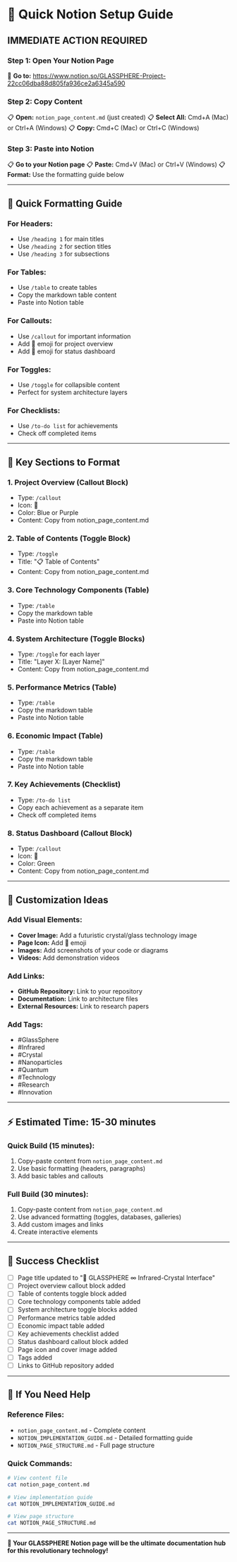 # 🚀 Quick Notion Setup Guide

## **IMMEDIATE ACTION REQUIRED**

### **Step 1: Open Your Notion Page**
🔗 **Go to:** https://www.notion.so/GLASSPHERE-Project-22cc06dba88d805fa936ce2a6345a590

### **Step 2: Copy Content**
📋 **Open:** `notion_page_content.md` (just created)
📋 **Select All:** Cmd+A (Mac) or Ctrl+A (Windows)
📋 **Copy:** Cmd+C (Mac) or Ctrl+C (Windows)

### **Step 3: Paste into Notion**
📋 **Go to your Notion page**
📋 **Paste:** Cmd+V (Mac) or Ctrl+V (Windows)
📋 **Format:** Use the formatting guide below

---

## **🎯 Quick Formatting Guide**

### **For Headers:**
- Use `/heading 1` for main titles
- Use `/heading 2` for section titles
- Use `/heading 3` for subsections

### **For Tables:**
- Use `/table` to create tables
- Copy the markdown table content
- Paste into Notion table

### **For Callouts:**
- Use `/callout` for important information
- Add 🌟 emoji for project overview
- Add 🎯 emoji for status dashboard

### **For Toggles:**
- Use `/toggle` for collapsible content
- Perfect for system architecture layers

### **For Checklists:**
- Use `/to-do list` for achievements
- Check off completed items

---

## **🌟 Key Sections to Format**

### **1. Project Overview (Callout Block)**
- Type: `/callout`
- Icon: 🌟
- Color: Blue or Purple
- Content: Copy from notion_page_content.md

### **2. Table of Contents (Toggle Block)**
- Type: `/toggle`
- Title: "📋 Table of Contents"
- Content: Copy from notion_page_content.md

### **3. Core Technology Components (Table)**
- Type: `/table`
- Copy the markdown table
- Paste into Notion table

### **4. System Architecture (Toggle Blocks)**
- Type: `/toggle` for each layer
- Title: "Layer X: [Layer Name]"
- Content: Copy from notion_page_content.md

### **5. Performance Metrics (Table)**
- Type: `/table`
- Copy the markdown table
- Paste into Notion table

### **6. Economic Impact (Table)**
- Type: `/table`
- Copy the markdown table
- Paste into Notion table

### **7. Key Achievements (Checklist)**
- Type: `/to-do list`
- Copy each achievement as a separate item
- Check off completed items

### **8. Status Dashboard (Callout Block)**
- Type: `/callout`
- Icon: 🎯
- Color: Green
- Content: Copy from notion_page_content.md

---

## **🔮 Customization Ideas**

### **Add Visual Elements:**
- **Cover Image:** Add a futuristic crystal/glass technology image
- **Page Icon:** Add 🔮 emoji
- **Images:** Add screenshots of your code or diagrams
- **Videos:** Add demonstration videos

### **Add Links:**
- **GitHub Repository:** Link to your repository
- **Documentation:** Link to architecture files
- **External Resources:** Link to research papers

### **Add Tags:**
- #GlassSphere
- #Infrared
- #Crystal
- #Nanoparticles
- #Quantum
- #Technology
- #Research
- #Innovation

---

## **⚡ Estimated Time: 15-30 minutes**

### **Quick Build (15 minutes):**
1. Copy-paste content from `notion_page_content.md`
2. Use basic formatting (headers, paragraphs)
3. Add basic tables and callouts

### **Full Build (30 minutes):**
1. Copy-paste content from `notion_page_content.md`
2. Use advanced formatting (toggles, databases, galleries)
3. Add custom images and links
4. Create interactive elements

---

## **🎯 Success Checklist**

- [ ] Page title updated to "🔮 GLASSPHERE ∞ Infrared-Crystal Interface"
- [ ] Project overview callout block added
- [ ] Table of contents toggle block added
- [ ] Core technology components table added
- [ ] System architecture toggle blocks added
- [ ] Performance metrics table added
- [ ] Economic impact table added
- [ ] Key achievements checklist added
- [ ] Status dashboard callout block added
- [ ] Page icon and cover image added
- [ ] Tags added
- [ ] Links to GitHub repository added

---

## **🚨 If You Need Help**

### **Reference Files:**
- `notion_page_content.md` - Complete content
- `NOTION_IMPLEMENTATION_GUIDE.md` - Detailed formatting guide
- `NOTION_PAGE_STRUCTURE.md` - Full page structure

### **Quick Commands:**
```bash
# View content file
cat notion_page_content.md

# View implementation guide
cat NOTION_IMPLEMENTATION_GUIDE.md

# View page structure
cat NOTION_PAGE_STRUCTURE.md
```

---

**🔮 Your GLASSPHERE Notion page will be the ultimate documentation hub for this revolutionary technology!** 